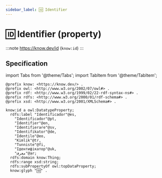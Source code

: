 ```yaml
---
sidebar_label: 🆔 Identifier
---
```


# 🆔 Identifier (property)

:::note
https://know.dev/id
(`know:id`)
:::

## Specification

import Tabs from '@theme/Tabs';
import TabItem from '@theme/TabItem';

<Tabs>
<TabItem value="turtle" label="Turtle">

```turtle
@prefix know: <https://know.dev/> .
@prefix owl: <http://www.w3.org/2002/07/owl#> .
@prefix rdf: <http://www.w3.org/1999/02/22-rdf-syntax-ns#> .
@prefix rdfs: <http://www.w3.org/2000/01/rdf-schema#> .
@prefix xsd: <http://www.w3.org/2001/XMLSchema#> .

know:id a owl:DatatypeProperty;
  rdfs:label "Identificador"@es,
    "Identificador"@pt,
    "Identifier"@en,
    "Identifierare"@sv,
    "Identifikator"@de,
    "Identilo"@eo,
    "Kimlik"@tr,
    "Tunniste"@fi,
    "Ідентифікатор"@uk,
    "معرف"@ar;
  rdfs:domain know:Thing;
  rdfs:range xsd:string;
  rdfs:subPropertyOf owl:topDataProperty;
  know:glyph "🆔" .

```

</TabItem>
</Tabs>

